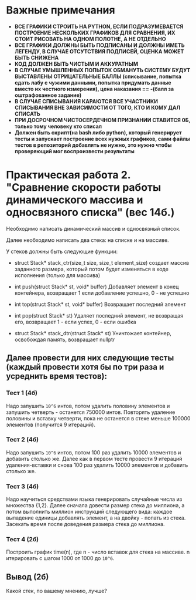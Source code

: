 
# Важные примечания 
* **ВСЕ ГРАФИКИ СТРОИТЬ НА PYTHON, ЕСЛИ ПОДРАЗУМЕВАЕТСЯ ПОСТРОЕНИЕ НЕСКОЛЬКИХ ГРАФИКОВ ДЛЯ СРАВНЕНИЯ, ИХ СТОИТ РИСОВАТЬ НА ОДНОМ ПОЛОТНЕ, А НЕ ОТДЕЛЬНО**
* **ВСЕ ГРАФИКИ ДОЛЖНЫ БЫТЬ ПОДПИСАНЫ И ДОЛЖНЫ ИМЕТЬ ЛЕГЕНДУ, В СЛУЧАЕ ОТСУТСТВИЯ ПОДПИСЕЙ, ОЦЕНКА МОЖЕТ БЫТЬ СНИЖЕНА**
* **КОД ДОЛЖЕН БЫТЬ ЧИСТЫМ И АККУРАТНЫМ**
* **В СЛУЧАЕ УМЫШЛЕННЫХ ПОПЫТОК ОБМАНУТЬ СИСТЕМУ БУДУТ ВЫСТАВЛЕНЫ ОТРИЦАТЕЛЬНЫЕ БАЛЛЫ (списывание, попытка сдать лабу с чужими данными, попытка придумать данные вместо их честного измерения), цена наказания == -(балл за оштрафованное задание)**
* **В СЛУЧАЕ СПИСЫВАНИЯ КАРАЮТСЯ ВСЕ УЧАСТНИКИ СПИСЫВАНИЯ ВНЕ ЗАВИСИМОСТИ ОТ ТОГО, КТО И КОМУ ДАЛ СПИСАТЬ**
* **ПРИ ДОСРОЧНОМ ЧИСТОСЕРДЕЧНОМ ПРИЗНАНИИ СТАВИТСЯ 0Б, только тому человеку кто списал**
* **Должен быть скрипт(на bash либо python), который генерирует тесты и запускает построение всех нужных графиков, сами файлы тестов в репозиторий добавлять не нужно, это нужно чтобы проверяющий мог воспроизвести результаты**


# Практическая работа 2. "Сравнение скорости работы динамического массива и односвязного списка" (вес 14б.)

Необходимо написать динамический массив и односвязный список. 

Далее необходимо написать два стека: на списке и на массиве.


У стеков должны быть следующие функции:

* struct Stack* stack_ctr(size_t size, size_t element_size) 
создает массив заданного размера, который потом будет изменяться в ходе исполнения (только для массива)


* int push(struct Stack* st, void* buffer) 
Добавляет элемент в конец контейнера, возвращает 1 если добавление успешно, 0 - не успешно


* int top(struct Stack* st, void* buffer) 
Возвращает последний элемент


* int pop(struct Stack* st) 
Удаляет последний элемент, не возвращая его, возвращает 1 - если успех, 0 - если ошибка


* struct Stack* stack_dtr(struct Stack* st) 
Уничтожает контейнер, освобождая память, возвращает nullptr


## Далее провести для них следующие тесты (каждый провести хотя бы по три раза и усреднить время тестов):


### Тест 1 (4б)
Надо запушить  `10^6` интов, потом удалить половину элементов и запушить четверть - останется 750000 интов. Повторять удаление половины и вставку четверти, пока не останется в стеке меньше 100000 элементов (получится 9 итераций).

### Тест 2 (4б)
Надо запушить  `10^6` интов, потом 100 раз удалить 10000 элементов и добавить столько же. Далее как в первом тесте провести 9 итераций удаления-вставки и снова 100 раз удалить 10000 элементов и добавить столько же.

### Тест 3 (4б)
Надо научиться средствами языка генерировать случайные числа из множества {1,2}. Далее сначала довести размер стека до миллиона, а потом выполнить миллион инструкций следующего вида: каждое выпадение единицы добавлять элемент, а на двойку - попать из стека. Засекать время после доведения размера стека до миллиона.

### Тест 4 (2б)
Построить график time(n), где n - число вставок для стека на массиве. n итерировать с шагом 1000 от 1000 до `10^6`. 

## Вывод (2б)
Какой стек, по вашему мнению, лучше?
